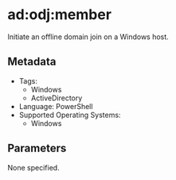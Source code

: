 <!-- region Generated -->
# ad:odj:member

Initiate an offline domain join on a Windows host.

## Metadata

- Tags:
  - Windows
  - ActiveDirectory
- Language: PowerShell
- Supported Operating Systems:
  - Windows

## Parameters

None specified.
<!-- endregion -->
